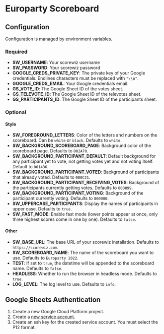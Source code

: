 # Europarty Scoreboard

## Configuration

Configuration is managed by environment variables.

### Required

- **SW_USERNAME**: Your scorewiz username
- **SW_PASSWORD**: Your scorewiz password
- **GOOGLE_CREDS_PRIVATE_KEY**: The private key of your Google credentials. Endlines characters must be replaced with `"\\n"`.
- **GOOGLE_CREDS_EMAIL**: Your Google credentials email.
- **GS_VOTE_ID**: The Google Sheet ID of the votes sheet.
- **GS_TELEVOTE_ID**: The Google Sheet ID of the televotes sheet.
- **GS_PARTICIPANTS_ID**: The Google Sheet ID of the participants sheet.

### Optional

#### Style

- **SW_FOREGROUND_LETTERS**: Color of the letters and numbers on the scoreboard. Can be `white` or `black`. Defaults to `white`.
- **SW_BACKGROUND_SCOREBOARD_PAGE**: Background color of the scoreboard page. Defaults to `002A70`.
- **SW_BACKGROUND_PARTICIPANT_DEFAULT**: Default background for any participant yet to vote, not getting votes yet and not voting itself. Default to `001436`.
- **SW_BACKGROUND_PARTICIPANT_VOTED**: Background of participants that already voted. Defaults to `000C21`.
- **SW_BACKGROUND_PARTICIPANT_RECEIVING_VOTES**: Background of the participants currently getting votes. Defaults to `000899`.
- **SW_BACKGROUND_PARTICIPANT_VOTING**: Background of the participant currently voting. Defaults to `000000`.
- **SW_UPPERCASE_PARTICIPANTS**: Display the names of participants in upper case. Defaults to `true`.
- **SW_FAST_MODE**: Enable fast mode (lower points appear at once, only three highest scores come in one by one). Defaults to `false`.

#### Other

- **SW_BASE_URL**: The base URL of your scorewiz installation. Defaults to `https://scorewiz.com`.
- **SW_SCOREBOARD_NAME**: The name of the scoreboard you want to use. Defaults to `Europarty 2022`.
- **TEST**: If set to `true`, the datetime will be appended to the scoreboard name. Defaults to `false`.
- **HEADLESS**: Whether to run the browser in headless mode. Defaults to `true`.
- **LOG_LEVEL**: The log level to use. Defaults to `info`.

## Google Sheets Authentication

1. Create a new Google Cloud Platform project.
2. Create a [new service account](https://console.cloud.google.com/iam-admin/serviceaccounts).
3. Create an ssh key for the created service account. You must select the P12 format.
